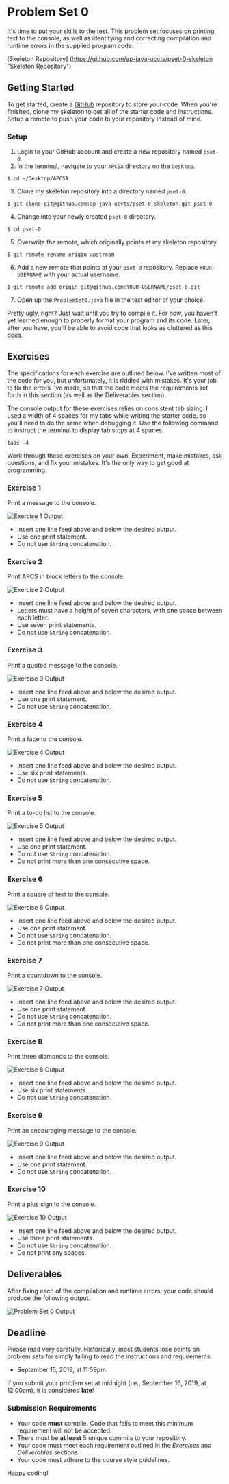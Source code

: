 # Problem Set 0

It's time to put your skills to the test. This problem set focuses on printing text to the console, as well as identifying and correcting compilation and runtime errors in the supplied program code.

[Skeleton Repository] (https://github.com/ap-java-ucvts/pset-0-skeleton "Skeleton Repository")

## Getting Started

To get started, create a [GitHub](https://github.com/) repository to store your code. When you're finished, clone my skeleton to get all of the starter code and instructions. Setup a remote to push your code to your repository instead of mine.

### Setup

1. Login to your GitHub account and create a new repository named `pset-0`.
2. In the terminal, navigate to your `APCSA` directory on the `Desktop`.
```
$ cd ~/Desktop/APCSA
```
3. Clone my skeleton repository into a directory named `pset-0`.
```
$ git clone git@github.com:ap-java-ucvts/pset-0-skeleton.git pset-0
```
4. Change into your newly created `pset-0` directory.
```
$ cd pset-0
```
5. Overwrite the remote, which originally points at my skeleton repository.
```
$ git remote rename origin upstream
```
6. Add a new remote that points at your `pset-0` repository. Replace `YOUR-USERNAME` with your actual username.
```
$ git remote add origin git@github.com:YOUR-USERNAME/pset-0.git
```
7. Open up the `ProblemSet0.java` file in the text editor of your choice.

Pretty ugly, right? Just wait until you try to compile it. For now, you haven't yet learned enough to properly format your program and its code. Later, after you have, you'll be able to avoid code that looks as cluttered as this does.

## Exercises

The specifications for each exercise are outlined below. I've written most of the code for you, but unfortunately, it is riddled with mistakes. It's your job to fix the errors I've made, so that the code meets the requirements set forth in this section (as well as the Deliverables section).

The console output for these exercises relies on consistent tab sizing. I used a width of 4 spaces for my tabs while writing the starter code, so you'll need to do the same when debugging it. Use the following command to instruct the terminal to display tab stops at 4 spaces.
```
tabs -4
```
Work through these exercises on your own. Experiment, make mistakes, ask questions, and fix your mistakes. It's the only way to get good at programming.

### Exercise 1

Print a message to the console.

![Exercise 1 Output](https://github.com/ap-java-ucvts/pset-0-skeleton/blob/master/images/pset-0-exercise-1.png)

* Insert one line feed above and below the desired output.
* Use one print statement.
* Do not use `String` concatenation.

### Exercise 2

Print APCS in block letters to the console.

![Exercise 2 Output](https://github.com/ap-java-ucvts/pset-0-skeleton/blob/master/images/pset-0-exercise-2.png)

* Insert one line feed above and below the desired output.
* Letters must have a height of seven characters, with one space between each letter.
* Use seven print statements.
* Do not use `String` concatenation.

### Exercise 3

Print a quoted message to the console.

![Exercise 3 Output](https://github.com/ap-java-ucvts/pset-0-skeleton/blob/master/images/pset-0-exercise-3.png)

* Insert one line feed above and below the desired output.
* Use one print statement.
* Do not use `String` concatenation.

### Exercise 4

Print a face to the console.

![Exercise 4 Output](https://github.com/ap-java-ucvts/pset-0-skeleton/blob/master/images/pset-0-exercise-4.png)

* Insert one line feed above and below the desired output.
* Use six print statements.
* Do not use `String` concatenation.

### Exercise 5

Print a to-do list to the console.

![Exercise 5 Output](https://github.com/ap-java-ucvts/pset-0-skeleton/blob/master/images/pset-0-exercise-5.png)

* Insert one line feed above and below the desired output.
* Use one print statement.
* Do not use `String` concatenation.
* Do not print more than one consecutive space.

### Exercise 6

Print a square of text to the console.

![Exercise 6 Output](https://github.com/ap-java-ucvts/pset-0-skeleton/blob/master/images/pset-0-exercise-6.png)

* Insert one line feed above and below the desired output.
* Use one print statement.
* Do not use `String` concatenation.
* Do not print more than one consecutive space.

### Exercise 7

Print a countdown to the console.

![Exercise 7 Output](https://github.com/ap-java-ucvts/pset-0-skeleton/blob/master/images/pset-0-exercise-7.png)

* Insert one line feed above and below the desired output.
* Use one print statement.
* Do not use `String` concatenation.
* Do not print more than one consecutive space.

### Exercise 8

Print three diamonds to the console.

![Exercise 8 Output](https://github.com/ap-java-ucvts/pset-0-skeleton/blob/master/images/pset-0-exercise-8.png)

* Insert one line feed above and below the desired output.
* Use six print statements.
* Do not use `String` concatenation.

### Exercise 9

Print an encouraging message to the console.

![Exercise 9 Output](https://github.com/ap-java-ucvts/pset-0-skeleton/blob/master/images/pset-0-exercise-9.png)

* Insert one line feed above and below the desired output.
* Use one print statement.
* Do not use `String` concatenation.

### Exercise 10

Print a plus sign to the console.

![Exercise 10 Output](https://github.com/ap-java-ucvts/pset-0-skeleton/blob/master/images/pset-0-exercise-10.png)

* Insert one line feed above and below the desired output.
* Use three print statements.
* Do not use `String` concatenation.
* Do not print any spaces.

## Deliverables

After fixing each of the compilation and runtime errors, your code should produce the following output.

![Problem Set 0 Output](https://github.com/ap-java-ucvts/pset-0-skeleton/blob/master/images/pset-0-all.png)

## Deadline

Please read very carefully. Historically, most students lose points on problem sets for simply failing to read the instructions and requirements.

* September 15, 2019, at 11:59pm.

If you submit your problem set at midnight (i.e., September 16, 2019, at 12:00am), it is considered **late**!

### Submission Requirements

* Your code **must** compile. Code that fails to meet this minimum requirement will not be accepted.
* There must be **at least** 5 unique commits to your repository.
* Your code must meet each requirement outlined in the *Exercises* and *Deliverables* sections.
* Your code must adhere to the course style guidelines.

Happy coding!
